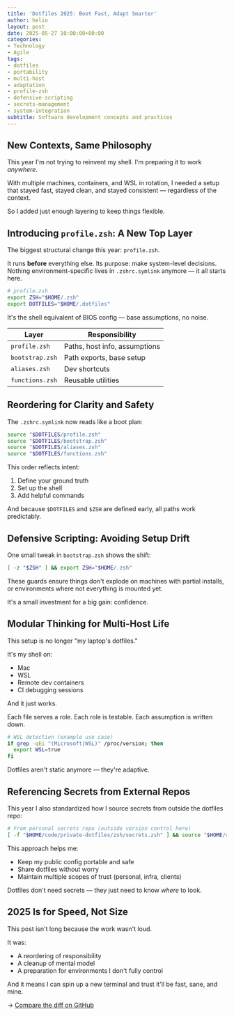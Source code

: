 ```yaml
---
title: 'Dotfiles 2025: Boot Fast, Adapt Smarter'
author: helio
layout: post
date: 2025-05-27 10:00:00+00:00
categories:
- Technology
- Agile
tags:
- dotfiles
- portability
- multi-host
- adaptation
- profile-zsh
- defensive-scripting
- secrets-management
- system-integration
subtitle: Software development concepts and practices
---
```


## New Contexts, Same Philosophy

This year I'm not trying to reinvent my shell. I'm preparing it to work _anywhere_.

With multiple machines, containers, and WSL in rotation, I needed a setup that stayed fast, stayed clean, and stayed consistent — regardless of the context.

So I added just enough layering to keep things flexible.

## Introducing `profile.zsh`: A New Top Layer

The biggest structural change this year: `profile.zsh`.

It runs **before** everything else. Its purpose: make system-level decisions. Nothing environment-specific lives in `.zshrc.symlink` anymore — it all starts here.

```zsh
# profile.zsh
export ZSH="$HOME/.zsh"
export DOTFILES="$HOME/.dotfiles"
```

It's the shell equivalent of BIOS config — base assumptions, no noise.

| Layer           | Responsibility                |
| --------------- | ----------------------------- |
| `profile.zsh`   | Paths, host info, assumptions |
| `bootstrap.zsh` | Path exports, base setup      |
| `aliases.zsh`   | Dev shortcuts                 |
| `functions.zsh` | Reusable utilities            |

## Reordering for Clarity and Safety

The `.zshrc.symlink` now reads like a boot plan:

```zsh
source "$DOTFILES/profile.zsh"
source "$DOTFILES/bootstrap.zsh"
source "$DOTFILES/aliases.zsh"
source "$DOTFILES/functions.zsh"
```

This order reflects intent:

1. Define your ground truth
2. Set up the shell
3. Add helpful commands

And because `$DOTFILES` and `$ZSH` are defined early, all paths work predictably.

## Defensive Scripting: Avoiding Setup Drift

One small tweak in `bootstrap.zsh` shows the shift:

```zsh
[ -z "$ZSH" ] && export ZSH="$HOME/.zsh"
```

These guards ensure things don't explode on machines with partial installs, or environments where not everything is mounted yet.

It's a small investment for a big gain: confidence.

## Modular Thinking for Multi-Host Life

This setup is no longer "my laptop's dotfiles."

It's my shell on:

- Mac
- WSL
- Remote dev containers
- CI debugging sessions

And it just works.

Each file serves a role. Each role is testable. Each assumption is written down.

```zsh
# WSL detection (example use case)
if grep -qEi "(Microsoft|WSL)" /proc/version; then
  export WSL=true
fi
```

Dotfiles aren't static anymore — they're adaptive.

## Referencing Secrets from External Repos

This year I also standardized how I source secrets from outside the dotfiles repo:

```zsh
# From personal secrets repo (outside version control here)
[ -f "$HOME/code/private-dotfiles/zsh/secrets.zsh" ] && source "$HOME/code/private-dotfiles/zsh/secrets.zsh"
```

This approach helps me:

- Keep my public config portable and safe
- Share dotfiles without worry
- Maintain multiple scopes of trust (personal, infra, clients)

Dotfiles don't need secrets — they just need to know _where_ to look.

## 2025 Is for Speed, Not Size

This post isn't long because the work wasn't loud.

It was:

- A reordering of responsibility
- A cleanup of mental model
- A preparation for environments I don't fully control

And it means I can spin up a new terminal and trust it'll be fast, sane, and mine.

→ [Compare the diff on GitHub](https://github.com/helmedeiros/dotfiles/compare/97d0e1ba1555acefca52bfdc3a0c9fec2a95282d...aefe0371e7b4f1e87008d6c593930b0d3c18532c)
